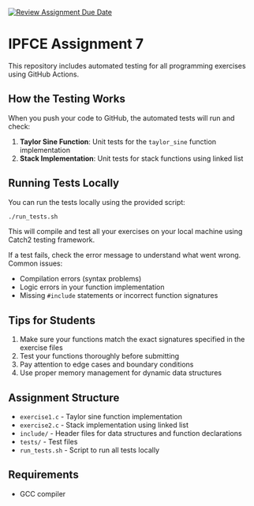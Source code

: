 [![Review Assignment Due Date](https://classroom.github.com/assets/deadline-readme-button-22041afd0340ce965d47ae6ef1cefeee28c7c493a6346c4f15d667ab976d596c.svg)](https://classroom.github.com/a/We0HA7u2)
# IPFCE Assignment 7

This repository includes automated testing for all programming exercises using GitHub Actions.

## How the Testing Works

When you push your code to GitHub, the automated tests will run and check:

1. **Taylor Sine Function**: Unit tests for the `taylor_sine` function implementation
2. **Stack Implementation**: Unit tests for stack functions using linked list

## Running Tests Locally

You can run the tests locally using the provided script:

```bash
./run_tests.sh
```

This will compile and test all your exercises on your local machine using Catch2 testing framework.

If a test fails, check the error message to understand what went wrong. Common issues:

- Compilation errors (syntax problems)
- Logic errors in your function implementation
- Missing `#include` statements or incorrect function signatures

## Tips for Students

1. Make sure your functions match the exact signatures specified in the exercise files
2. Test your functions thoroughly before submitting
3. Pay attention to edge cases and boundary conditions
4. Use proper memory management for dynamic data structures

## Assignment Structure

- `exercise1.c` - Taylor sine function implementation
- `exercise2.c` - Stack implementation using linked list
- `include/` - Header files for data structures and function declarations
- `tests/` - Test files
- `run_tests.sh` - Script to run all tests locally

## Requirements

- GCC compiler

